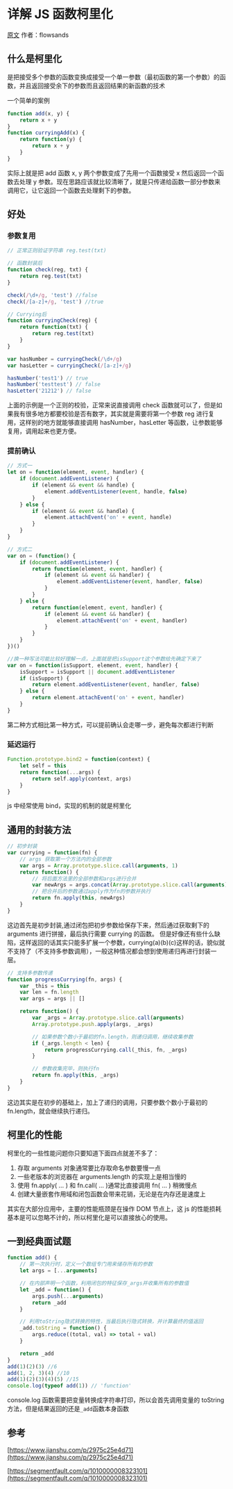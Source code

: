 # 详解 JS 函数柯里化

[原文](https://www.jianshu.com/p/2975c25e4d71) 作者：flowsands

## 什么是柯里化

是把接受多个参数的函数变换成接受一个单一参数（最初函数的第一个参数）的函数，并且返回接受余下的参数而且返回结果的新函数的技术

一个简单的案例

```js
function add(x, y) {
	return x + y
}
function curryingAdd(x) {
	return function(y) {
		return x + y
	}
}
```

实际上就是把 add 函数 x, y 两个参数变成了先用一个函数接受 x 然后返回一个函数去处理 y 参数。现在思路应该就比较清晰了，就是只传递给函数一部分参数来调用它，让它返回一个函数去处理剩下的参数。

## 好处

### 参数复用

```js
// 正常正则验证字符串 reg.test(txt)

// 函数封装后
function check(reg, txt) {
	return reg.test(txt)
}

check(/\d+/g, 'test') //false
check(/[a-z]+/g, 'test') //true

// Currying后
function curryingCheck(reg) {
	return function(txt) {
		return reg.test(txt)
	}
}

var hasNumber = curryingCheck(/\d+/g)
var hasLetter = curryingCheck(/[a-z]+/g)

hasNumber('test1') // true
hasNumber('testtest') // false
hasLetter('21212') // false
```

上面的示例是一个正则的校验，正常来说直接调用 check 函数就可以了，但是如果我有很多地方都要校验是否有数字，其实就是需要将第一个参数 reg 进行复用，这样别的地方就能够直接调用 hasNumber，hasLetter 等函数，让参数能够复用，调用起来也更方便。

### 提前确认

```js
// 方式一
let on = function(element, event, handler) {
	if (document.addEventListener) {
		if (element && event && handle) {
			element.addEventListener(event, handle, false)
		}
	} else {
		if (element && event && handle) {
			element.attachEvent('on' + event, handle)
		}
	}
}

// 方式二
var on = (function() {
	if (document.addEventListener) {
		return function(element, event, handler) {
			if (element && event && handler) {
				element.addEventListener(event, handler, false)
			}
		}
	} else {
		return function(element, event, handler) {
			if (element && event && handler) {
				element.attachEvent('on' + event, handler)
			}
		}
	}
})()

//换一种写法可能比较好理解一点，上面就是把isSupport这个参数给先确定下来了
var on = function(isSupport, element, event, handler) {
	isSupport = isSupport || document.addEventListener
	if (isSupport) {
		return element.addEventListener(event, handler, false)
	} else {
		return element.attachEvent('on' + event, handler)
	}
}
```

第二种方式相比第一种方式，可以提前确认会走哪一步，避免每次都进行判断

### 延迟运行

```js
Function.prototype.bind2 = function(context) {
	let self = this
	return function(...args) {
		return self.apply(context, args)
	}
}
```

js 中经常使用 bind，实现的机制的就是柯里化

## 通用的封装方法

```js
// 初步封装
var currying = function(fn) {
	// args 获取第一个方法内的全部参数
	var args = Array.prototype.slice.call(arguments, 1)
	return function() {
		// 将后面方法里的全部参数和args进行合并
		var newArgs = args.concat(Array.prototype.slice.call(arguments))
		// 把合并后的参数通过apply作为fn的参数并执行
		return fn.apply(this, newArgs)
	}
}
```

这边首先是初步封装,通过闭包把初步参数给保存下来，然后通过获取剩下的 arguments 进行拼接，最后执行需要 currying 的函数。
但是好像还有些什么缺陷，这样返回的话其实只能多扩展一个参数，currying(a)(b)(c)这样的话，貌似就不支持了（不支持多参数调用），一般这种情况都会想到使用递归再进行封装一层。

```js
// 支持多参数传递
function progressCurrying(fn, args) {
	var _this = this
	var len = fn.length
	var args = args || []

	return function() {
		var _args = Array.prototype.slice.call(arguments)
		Array.prototype.push.apply(args, _args)

		// 如果参数个数小于最初的fn.length，则递归调用，继续收集参数
		if (_args.length < len) {
			return progressCurrying.call(_this, fn, _args)
		}

		// 参数收集完毕，则执行fn
		return fn.apply(this, _args)
	}
}
```

这边其实是在初步的基础上，加上了递归的调用，只要参数个数小于最初的 fn.length，就会继续执行递归。

## 柯里化的性能

柯里化的一些性能问题你只要知道下面四点就差不多了：

1. 存取 arguments 对象通常要比存取命名参数要慢一点
1. 一些老版本的浏览器在 arguments.length 的实现上是相当慢的
1. 使用 fn.apply( … ) 和 fn.call( … )通常比直接调用 fn( … ) 稍微慢点
1. 创建大量嵌套作用域和闭包函数会带来花销，无论是在内存还是速度上

其实在大部分应用中，主要的性能瓶颈是在操作 DOM 节点上，这 js 的性能损耗基本是可以忽略不计的，所以柯里化是可以直接放心的使用。

## 一到经典面试题

```js
function add() {
	// 第一次执行时，定义一个数组专门用来储存所有的参数
	let args = [...arguments]

	// 在内部声明一个函数，利用闭包的特征保存_args并收集所有的参数值
	let _add = function() {
		args.push(...arguments)
		return _add
	}

	// 利用toString隐式转换的特性，当最后执行隐式转换，并计算最终的值返回
	_add.toString = function() {
		args.reduce((total, val) => total + val)
	}

	return _add
}
add(1)(2)(3) //6
add(1, 2, 3)(4) //10
add(1)(2)(3)(4)(5) //15
console.log(typeof add(1)) // 'function'
```

console.log 函数需要把变量转换成字符串打印，所以会首先调用变量的 toString 方法，但是结果返回的还是`_add`函数本身函数

## 参考

[https://www.jianshu.com/p/2975c25e4d71](https://www.jianshu.com/p/2975c25e4d71)

[https://segmentfault.com/q/1010000008323101](https://segmentfault.com/q/1010000008323101)
